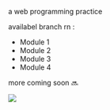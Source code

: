 a web programming practice

availabel branch rn :
-  Module 1
-  Module 2
-  Module 3
-  Module 4
 
more coming soon :soon:  

![](https://github.com/user-attachments/assets/d16a76ec-38a7-476a-b03c-166a0a46721a)
